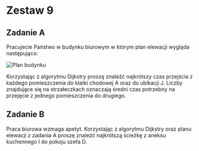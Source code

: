 # Zestaw 9

## Zadanie A

Pracujecie Państwo w budynku biurowym w którym plan elewacji wygląda następująco:

![Plan budynku](https://user-images.githubusercontent.com/57668948/157850406-7ab2311f-feb8-4181-b15a-22a4ff326053.png)

Korzystając z algorytmu Dijkstry proszę znaleźć najkrótszy czas przejścia z każdego pomieszczenia do klatki chodowej A oraz do ubikacji J. Liczby znajdujące się na strzałeczkach oznaczają średni czas potrzebny na przejęcie z jednego pomieszczenia do drugiego.

## Zadanie B

Praca biurowa wzmaga apetyt. Korzystając z algorytmu Dijkstry oraz planu elewacji z zadania A proszę znaleźć najkrótszą ścieżkę z aneksu kuchennego I do pokoju szefa D.
